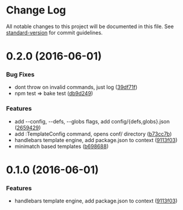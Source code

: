 # Change Log

All notable changes to this project will be documented in this file. See [standard-version](https://github.com/conventional-changelog/standard-version) for commit guidelines.

<a name="0.2.0"></a>
# 0.2.0 (2016-06-01)


### Bug Fixes

* dont throw on invalid commands, just log ([39df71f](https://github.com/vimlab/t.vim/commit/39df71f))
* npm test => bake test ([db9d249](https://github.com/vimlab/t.vim/commit/db9d249))


### Features

* add --config, --defs, --globs flags, add config/{defs,globs}.json ([2659429](https://github.com/vimlab/t.vim/commit/2659429))
* add :TemplateConfig command, opens conf/ directory ([b73cc7b](https://github.com/vimlab/t.vim/commit/b73cc7b))
* handlebars template engine, add package.json to context ([9113f03](https://github.com/vimlab/t.vim/commit/9113f03))
* minimatch based templates ([b698688](https://github.com/vimlab/t.vim/commit/b698688))



<a name="0.1.0"></a>
# 0.1.0 (2016-06-01)


### Features

* handlebars template engine, add package.json to context ([9113f03](https://github.com/vimlab/t.vim/commit/9113f03))
